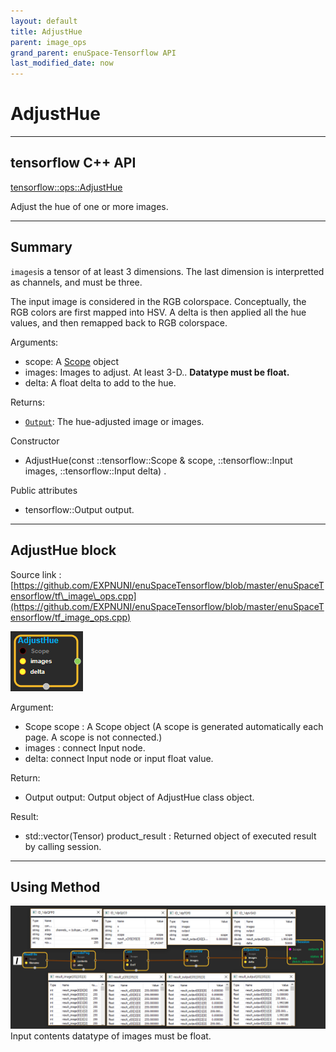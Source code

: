 ```yaml
--- 
layout: default 
title: AdjustHue 
parent: image_ops 
grand_parent: enuSpace-Tensorflow API 
last_modified_date: now 
--- 
```


# AdjustHue

---

## tensorflow C++ API

[tensorflow::ops::AdjustHue](https://www.tensorflow.org/api_docs/cc/class/tensorflow/ops/adjust-contrast)

Adjust the hue of one or more images.

---

## Summary

`images`is a tensor of at least 3 dimensions. The last dimension is interpretted as channels, and must be three.

The input image is considered in the RGB colorspace. Conceptually, the RGB colors are first mapped into HSV. A delta is then applied all the hue values, and then remapped back to RGB colorspace.

Arguments:

* scope: A [Scope](https://www.tensorflow.org/api_docs/cc/class/tensorflow/scope.html#classtensorflow_1_1_scope) object
* images: Images to adjust. At least 3-D.. **Datatype must be float.**
* delta: A float delta to add to the hue.

Returns:

* [`Output`](https://www.tensorflow.org/api_docs/cc/class/tensorflow/output.html#classtensorflow_1_1_output): The hue-adjusted image or images.

Constructor

* AdjustHue\(const ::tensorflow::Scope & scope, ::tensorflow::Input images, ::tensorflow::Input delta\) .

Public attributes

* tensorflow::Output output.

---

## AdjustHue block

Source link : [https://github.com/EXPNUNI/enuSpaceTensorflow/blob/master/enuSpaceTensorflow/tf\_image\_ops.cpp](https://github.com/EXPNUNI/enuSpaceTensorflow/blob/master/enuSpaceTensorflow/tf_image_ops.cpp)

![](../assets/image_AdjustHue_Symbol.png)

Argument:

* Scope scope : A Scope object \(A scope is generated automatically each page. A scope is not connected.\)
* images : connect  Input node.
* delta: connect  Input node or input float value.

Return:

* Output output: Output object of AdjustHue class object.

Result:

* std::vector\(Tensor\) product\_result : Returned object of executed result by calling session.

---

## Using Method

![](../assets/image_AdjustHue_Method.png)Input contents datatype of images  must be float.

